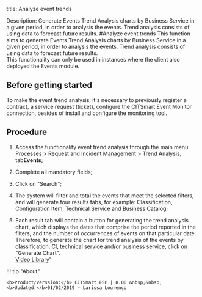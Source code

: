 title: Analyze event trends

Description: Generate Events Trend Analysis charts by Business Service in a given period, in order to analysis the events. Trend analysis consists of using data to forecast future results.
#Analyze event trends
This function aims to generate Events Trend Analysis charts by Business Service in a given period, in order to analysis the events. Trend analysis consists of using data to forecast future results.  
This functionality can only be used in instances where the client also deployed the Events module.  


**Before getting started**
--------------------------

To make the event trend analysis, it's necessary to previously register a
contract, a service request (ticket), configure the CITSmart Event Monitor
connection, besides of install and configure the monitoring tool.

**Procedure**
-------------

1.  Access the functionality event trend analysis through the main menu
    Processes \> Request and Incident Management \> Trend Analysis,
    tab**Events**;

2.  Complete all mandatory fields;

3.  Click on "Search";

4.  The system will filter and total the events that meet the selected filters,
    and will generate four results tabs, for example: Classification,
    Configuration Item, Technical Service and Business Catalog;

5.  Each result tab will contain a button for generating the trend analysis
    chart, which displays the dates that comprise the period reported in the
    filters, and the number of occurrences of events on that particular date.
    Therefore, to generate the chart for trend analysis of the events by
    classification, CI, technical service and/or business service, click on
    "Generate Chart".  
<i class='fa fa-youtube-play  fa-2x' style='color:#97ce17;vertical-align: middle;'> </i> [Video Library](https://www.youtube.com/playlist?list=PLB5qK2uzf2RNrJnhiXj3dbmgsm9-quhfz)'

!!! tip "About"

    <b>Product/Verssion:</b> CITSmart ESP | 8.00 &nbsp;&nbsp;
    <b>Updated:</b>01/02/2019 – Larissa Lourenço
